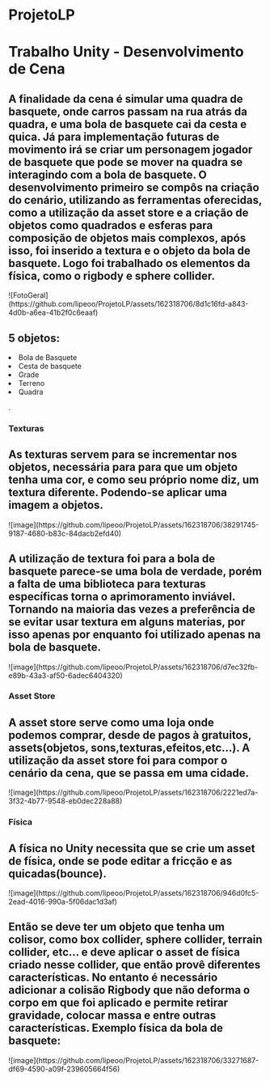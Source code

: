 # ProjetoLP
<h1>Trabalho Unity - Desenvolvimento de Cena</h1>
<h3></h3>
<h2>
  A finalidade da cena é simular uma quadra de basquete, onde carros passam na rua atrás da quadra, 
e uma bola de basquete cai da cesta e quica. Já para implementação futuras de movimento irá se criar
um personagem jogador de basquete que pode se mover na quadra se interagindo com a bola de basquete.
  O desenvolvimento primeiro se compôs na criação do cenário, utilizando as ferramentas oferecidas,
como a utilização da asset store e a criação de objetos como quadrados e esferas para composição de
objetos mais complexos, após isso, foi inserido a textura e o objeto da bola de basquete. Logo foi
trabalhado os elementos da física, como o rigbody e sphere collider.
</h2> 

<p>
![FotoGeral](https://github.com/lipeoo/ProjetoLP/assets/162318706/8d1c16fd-a843-4d0b-a6ea-41b2f0c6eaaf)
<h2>5 objetos:</h2>
  <li>Bola de Basquete</li>
  <li>Cesta de basquete</li>
  <li>Grade</li>
  <li>Terreno</li>
  <li>Quadra</li>
</p>.
<p>
  <h3>Texturas</h3>
<h2>
    As texturas servem para se incrementar nos objetos, necessária para para que um objeto tenha uma
  cor, e como seu próprio nome diz, um textura diferente. Podendo-se aplicar uma imagem a objetos.
</h2>
  ![image](https://github.com/lipeoo/ProjetoLP/assets/162318706/38291745-9187-4680-b83c-84dacb2efd40)
  <h2>
    A utilização de textura foi para a bola de basquete parece-se uma bola de verdade,
  porém a falta de uma biblioteca para texturas específicas torna o aprimoramento inviável. Tornando 
  na maioria das vezes a preferência de se evitar usar textura em alguns materias, por isso apenas
  por enquanto foi utilizado apenas na bola de basquete.
  </h2>
![image](https://github.com/lipeoo/ProjetoLP/assets/162318706/d7ec32fb-e89b-43a3-af50-6adec6404320)
</p>
<p>
  <h3>Asset Store</h3>
  <h2>
      A asset store serve como uma loja onde podemos comprar, desde de pagos à gratuitos, assets(objetos,
    sons,texturas,efeitos,etc...). A utilização da asset store foi para compor o cenário da cena, que se
    passa em uma cidade.  
  </h2>
![image](https://github.com/lipeoo/ProjetoLP/assets/162318706/2221ed7a-3f32-4b77-9548-eb0dec228a88)
</p>
<p>
<h3>Física</h3>
<h2>
    A física no Unity necessita que se crie um asset de física, onde se pode editar a fricção e as 
  quicadas(bounce). 
</h2>
![image](https://github.com/lipeoo/ProjetoLP/assets/162318706/946d0fc5-2ead-4016-990a-5f06dac1d3af)
  <h2>
    Então se deve ter um objeto que tenha um colisor, como box collider, sphere collider, terrain collider,
  etc... e deve aplicar o asset de física criado nesse collider, que então provê diferentes características.
  No entanto é necessário adicionar a colisão Rigbody que não deforma o corpo em que foi aplicado e permite
  retirar gravidade, colocar massa e entre outras características.
  Exemplo física da bola de basquete:
</h2>
![image](https://github.com/lipeoo/ProjetoLP/assets/162318706/33271687-df69-4590-a09f-239605664f56)
</p>
